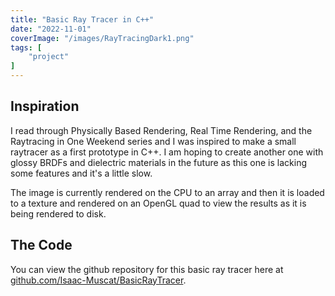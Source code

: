 ```yaml
---
title: "Basic Ray Tracer in C++"
date: "2022-11-01"
coverImage: "/images/RayTracingDark1.png"
tags: [
	"project"
]
---
```


## Inspiration
I read through Physically Based Rendering, Real Time Rendering, and the Raytracing in One Weekend series and I was inspired to make a small raytracer as a first prototype in C++. I am hoping to create another one with glossy BRDFs and dielectric materials in the future as this one is lacking some features and it's a little slow. 

The image is currently rendered on the CPU to an array and then it is loaded to a texture and rendered on an OpenGL quad to view the results as it is being rendered to disk.

## The Code
You can view the github repository for this basic ray tracer here at [github.com/Isaac-Muscat/BasicRayTracer](https://github.com/Isaac-Muscat/BasicRayTracer).